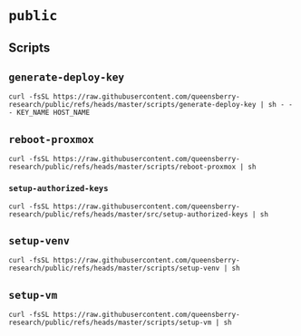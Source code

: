 # `public`

## Scripts

## `generate-deploy-key`

```console
curl -fsSL https://raw.githubusercontent.com/queensberry-research/public/refs/heads/master/scripts/generate-deploy-key | sh - -- KEY_NAME HOST_NAME
```

## `reboot-proxmox`

```console
curl -fsSL https://raw.githubusercontent.com/queensberry-research/public/refs/heads/master/scripts/reboot-proxmox | sh
```

### `setup-authorized-keys`

```console
curl -fsSL https://raw.githubusercontent.com/queensberry-research/public/refs/heads/master/src/setup-authorized-keys | sh
```

## `setup-venv`

```console
curl -fsSL https://raw.githubusercontent.com/queensberry-research/public/refs/heads/master/scripts/setup-venv | sh
```

## `setup-vm`

```console
curl -fsSL https://raw.githubusercontent.com/queensberry-research/public/refs/heads/master/scripts/setup-vm | sh
```
